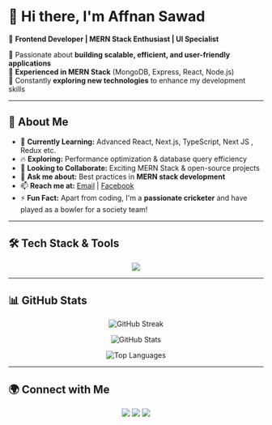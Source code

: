 # 👋 Hi there, I'm **Affnan Sawad**  

🚀 **Frontend Developer | MERN Stack Enthusiast | UI Specialist**

🔹 Passionate about **building scalable, efficient, and user-friendly applications**  
🔹 **Experienced in MERN Stack** (MongoDB, Express, React, Node.js)  
🔹 Constantly **exploring new technologies** to enhance my development skills  

---

## 🚀 About Me

- 🌱 **Currently Learning:** Advanced React, Next.js, TypeScript, Next JS , Redux etc.  
- 🔥 **Exploring:** Performance optimization & database query efficiency  
- 🤝 **Looking to Collaborate:** Exciting MERN Stack & open-source projects  
- 💬 **Ask me about:** Best practices in **MERN stack development**  
- 📫 **Reach me at:** [Email](mailto:affnansawad2002@gmail.com) | [Facebook](https://www.facebook.com/Affnan.sawad)  
- ⚡ **Fun Fact:** Apart from coding, I'm a **passionate cricketer** and have played as a bowler for a society team!  

---

## 🛠 Tech Stack & Tools

<p align="center">
  <img src="https://skillicons.dev/icons?i=c,cpp,html,css,tailwind,bootstrap,js,ts,react,nextjs,redux,nodejs,express,mongodb,mysql,firebase,figma" />
</p>



---

## 📊 GitHub Stats  

<p align="center">
  <img src="https://github-readme-streak-stats.herokuapp.com?user=AffnanSawad&theme=radical" alt="GitHub Streak" />
</p>


<p align="center">
  <img src="https://github-readme-stats.vercel.app/api?username=AffnanSawad&show_icons=true&theme=radical&count_private=true" alt="GitHub Stats" />
</p>

<p align="center">
  <img src="https://github-readme-stats.vercel.app/api/top-langs/?username=AffnanSawad&layout=compact&theme=radical" alt="Top Languages" />
</p>

---

## 🌍 Connect with Me  

<p align="center">
  <a href="https://www.facebook.com/Affnan.sawad"><img src="https://img.shields.io/badge/Facebook-%231877F2.svg?style=for-the-badge&logo=facebook&logoColor=white"></a>
  <a href="https://www.instagram.com/iamaffnan_sawad"><img src="https://img.shields.io/badge/Instagram-%23E4405F.svg?style=for-the-badge&logo=instagram&logoColor=white"></a>
  <a href="mailto:affnansawad2002@gmail.com"><img src="https://img.shields.io/badge/Email-D14836?style=for-the-badge&logo=gmail&logoColor=white"></a>
</p>
